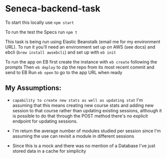 # Seneca-backend-task

To start this locally use `npm start`

To run the test the Specs run `npm t`

This task is being run using Elastic Beanstalk (email me for my environment URL). To run it you'll need an environment set up on AWS (see docs) and ebcli (`brew install awsebcli`) and set up with `eb init`

To run the app on EB first create the instance with `eb create` following the prompts
Then `eb deploy` to zip the repo from its most recent commit and send to EB
Run `eb open` to go to the app URL when ready

## My Assumptions:

- `capability to create new stats as well as updating stat` I'm assuming that this means creating new course stats and adding new session to that course rather than updating existing sessions, although it is possible to do that through the POST method there's no explicit endpoint for updating sessions.

- I'm return the average number of modules studied per session since I'm assuming the use can revisit a module in different sessions

- Since this is a mock and there was no mention of a Database I've just stored data in a cache for simplicity
